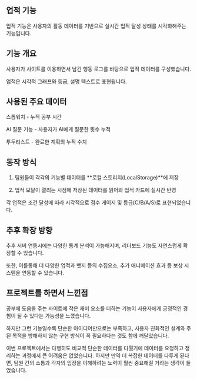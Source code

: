 ## 업적 기능

업적 기능은 사용자의 활동 데이터를 기반으로 실시간 업적 달성 상태를 시각화해주는 기능입니다.


 ## 기능 개요

사용자가 사이트를 이용하면서 남긴 행동 로그를 바탕으로 업적 데이터를 구성했습니다.

업적은 시각적 그래프와 등급, 설명 텍스트로 표현됩니다.

## 사용된 주요 데이터

스톱워치 - 누적 공부 시간

AI 질문 기능 - 사용자가 AI에게 질문한 횟수 누적

투두리스트 - 완료한 계획의 누적 수치

## 동작 방식

1. 팀원들이 각각의 기능별 데이터를 **로컬 스토리지(LocalStorage)**에 저장

2. 업적 모달이 열리는 시점에 저장된 데이터를 읽어와 업적 카드에 실시간 반영

각 업적은 조건 달성에 따라 시각적으로 점수 게이지 및 등급(C/B/A/S)로 표현되었습니다.


## 추후 확장 방향

추후 서버 연동시에는 다양한 통계 분석이 가능해지며, 리더보드 기능도 자연스럽게 확장할 수 있습니다.

또한, 이를통해 더 다양한 업적과 뱃지 등의 수집요소, 추가 애니메이션 효과 등 보상 시스템을 연동할 수 있습니다.


## 프로젝트를 하면서 느낀점

공부에 도움을 주는 사이트에 작은 재미 요소를 더하는 기능이
사용자에게 긍정적인 경험이 될 수 있다는 가능성을 느꼈습니다.

하지만 그런 기능일수록 단순한 아이디어만으로는 부족하고,
사용자 친화적인 설계와 주된 목적을 방해하지 않는 구현 방식이 꼭 필요하다는 것도 함께 깨달았습니다.

이번 프로젝트에서는 다행히도 비교적 단순한 데이터를 다뤘기에
데이터를 요청하고 정리하는 과정에서 큰 어려움은 없었습니다.
하지만 만약 더 복잡한 데이터를 다루게 된다면,
팀원 간의 소통과 각자의 입장을 이해하려는 노력이 훨씬 중요해질 거라는 생각이 들었습니다.



